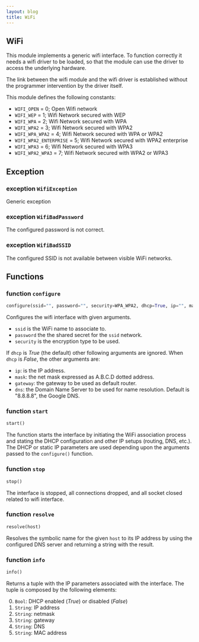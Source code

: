 ```yaml
---
layout: blog
title: WiFi
---
```

## WiFi

This module implements a generic wifi interface.
To function correctly it needs a wifi driver to be loaded, so that the module can use the driver to access the underlying hardware.

The link between the wifi module and the wifi driver is established without the programmer intervention by the driver itself.

This module defines the following constants:

* `WIFI_OPEN`            = 0; Open Wifi network
* `WIFI_WEP`             = 1; Wifi Network secured with WEP
* `WIFI_WPA`             = 2; Wifi Network secured with WPA
* `WIFI_WPA2`            = 3; Wifi Network secured with WPA2
* `WIFI_WPA_WPA2`        = 4; Wifi Network secured with WPA or WPA2
* `WIFI_WPA2_ENTERPRISE` = 5; Wifi Network secured with WPA2 enterprise
* `WIFI_WPA3`            = 6; Wifi Network secured with WPA3
* `WIFI_WPA2_WPA3`       = 7; Wifi Network secured with WPA2 or WPA3

## Exception

### exception `WifiException`
Generic exception

### exception `WifiBadPassword`
The configured password is not correct.

### exception `WifiBadSSID`
The configured SSID is not available between visible WiFi networks.

## Functions

### function `configure`
```python
configure(ssid="", password="", security=WPA_WPA2, dhcp=True, ip="", mask="", gateway="", dns="8.8.8.8")
```
Configures the wifi interface with given arguments.

* `ssid` is the WiFi name to associate to.
* `password` the the shared secret for the `ssid` network.
* `security` is the encryption type to be used.

If `dhcp` is *True* (the default) other following arguments are ignored.
When `dhcp` is *False*, the other arguments are:

* `ip`: is the IP address.
* `mask`: the net mask expressed as A.B.C.D dotted address.
* `gateway`: the gateway to be used as default router.
* `dns`: the Domain Name Server to be used for name resolution. Default is "8.8.8.8", the Google DNS.

### function `start`
```python
start()
```
The function starts the interface by initiating the WiFi association process and stating the DHCP configuration and other IP setups (routing, DNS, etc.).
The DHCP or static IP parameters are used depending upon the arguments passed to the `configure()` function.

### function `stop`
```python
stop()
```
The interface is stopped, all connections dropped, and all socket closed related to wifi interface.

### function `resolve`
```python
resolve(host)
```
Resolves the symbolic name for the given `host` to its IP address by using the configured DNS server and returning a string with the result.

### function `info`
```python
info()
```
Returns a tuple with the IP parameters associated with the interface. The tuple is composed by the following elements:

0. `Bool`: DHCP enabled (*True*) or disabled (*False*)
1. `String`: IP address
2. `String`: netmask
3. `String`: gateway
4. `String`: DNS
5. `String`: MAC address

